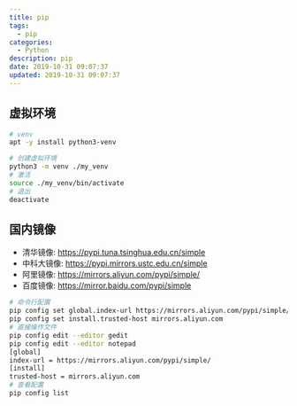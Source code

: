 ```yaml
---
title: pip
tags: 
  - pip
categories: 
  - Python
description: pip
date: 2019-10-31 09:07:37
updated: 2019-10-31 09:07:37
---
```


## 虚拟环境

```sh
# venv
apt -y install python3-venv

# 创建虚拟环境
python3 -m venv ./my_venv
# 激活
source ./my_venv/bin/activate
# 退出
deactivate
```

## 国内镜像

+ 清华镜像: https://pypi.tuna.tsinghua.edu.cn/simple
+ 中科大镜像: https://pypi.mirrors.ustc.edu.cn/simple
+ 阿里镜像: https://mirrors.aliyun.com/pypi/simple/
+ 百度镜像: https://mirror.baidu.com/pypi/simple

```sh
# 命令行配置
pip config set global.index-url https://mirrors.aliyun.com/pypi/simple/
pip config set install.trusted-host mirrors.aliyun.com
# 直接操作文件
pip config edit --editor gedit
pip config edit --editor notepad
[global]
index-url = https://mirrors.aliyun.com/pypi/simple/
[install]
trusted-host = mirrors.aliyun.com
# 查看配置
pip config list
```


